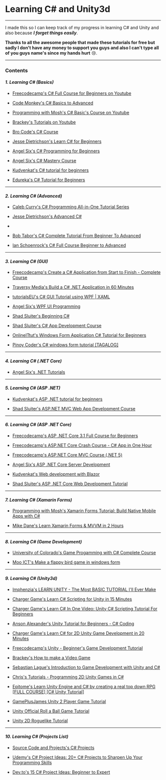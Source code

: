 # Learning C# and Unity3d

---

I made this so I can keep track of my progress in learning C# and Unity and also because **_I forget things easily_**.

**Thanks to all the awesome people that made these tutorials for free but sadly I don't have any money to support you guys and also I can't type all of you guys name's since my hands hurt** :cry:.

---

### Contents

#### *1. Learning C# (Basics)*

- [Freecodecamp's C# Full Course for Beginners on Youtube](https://youtu.be/GhQdlIFylQ8)

- [Code Monkey's C# Basics to Advanced](https://youtube.com/playlist?list=PLzDRvYVwl53t2GGC4rV_AmH7vSvSqjVmz)

- [Programming with Mosh's C# Basic's Course on Youtube](https://youtu.be/gfkTfcpWqAY)

- [Brackey's Tutorials on Youtube](https://youtube.com/playlist?list=PLPV2KyIb3jR4CtEelGPsmPzlvP7ISPYzR)

- [Bro Code's C# Course](https://youtu.be/wxznTygnRfQ)

- [Jesse Dietrichson's Learn C# for Beginners](https://youtube.com/playlist?list=PLhq7kqloVlM95ROEbGpJEdpadDmtrC343)

- [Angel Six's C# Programming for Beginners](https://youtube.com/playlist?list=PLrW43fNmjaQXhWOKalftye87ObZA-xNIJ)

- [Angel Six's C# Mastery Course](https://youtube.com/playlist?list=PLrW43fNmjaQVSmaezCeU-Hm4sMs2uKzYN)

- [Kudvenkat's C# tutorial for beginners](https://youtube.com/playlist?list=PLAC325451207E3105)

- [Edureka's C# Tutorial for Beginners](https://youtu.be/wLg-XdAmrak)

---

#### *2. Learning C# (Advanced)*

- [Caleb Curry's C# Programming All-in-One Tutorial Series](https://youtu.be/qOruiBrXlAw)

- [Jesse Dietrichson's Advanced C#](https://youtube.com/playlist?list=PLhq7kqloVlM95ROEbGpJEdpadDmtrC343)
- [](https://youtube.com/playlist?list=PLhq7kqloVlM9iFmPZpQMgFjL6LytLv1Md)

- [Bob Tabor's C# Complete Tutorial From Beginner To Advanced](https://youtu.be/FPeGkedZykA)

- [Ian Schoenrock's C# Full Course Beginner to Advanced](https://youtube.com/playlist?list=PLq5Uz3LSFff8GmtFeoXRZCtWBKQ0kWl-H)

---

#### *3. Learning C# (GUI)*

- [Freecodecamp's Create a C# Application from Start to Finish - Complete Course](https://youtu.be/wfWxdh-_k_4)

- [Traversy Media's Build a C# .NET Application in 60 Minutes](https://youtu.be/GcFJjpMFJvI)

- [tutorialsEU's C# GUI Tutorial using WPF | XAML](https://youtu.be/oSeYvMEH7jc)

- [Angel Six's WPF UI Programming](https://youtube.com/playlist?list=PLrW43fNmjaQVYF4zgsD0oL9Iv6u23PI6M)

- [Shad Sluiter's Beginning C#](https://youtube.com/playlist?list=PLhPyEFL5u-i1OqahGlxokXzn6Tns0VGi5)

- [Shad Sluiter's C# App Development Course](https://youtube.com/playlist?list=PLhPyEFL5u-i03yjAvWPwYyG6s3K0jH8QX)

- [OnlineITtut's Windows Form Application C# Tutorial for Beginners](https://youtu.be/zfz49gjnjcY)

- [Pinoy Coder's C# windows form tutorial [TAGALOG]](https://youtu.be/Vfr6dS8DjOY)

---

#### *4. Learning C# (.NET Core)*

- [Angel Six's .NET Tutorials](https://youtube.com/playlist?list=PLrW43fNmjaQVYtk81cuX254TQsJE3zgvx)

---

#### *5. Learning C# (ASP .NET)*

- [Kudvenkat's ASP .NET tutorial for beginners](https://youtube.com/playlist?list=PL6n9fhu94yhXQS_p1i-HLIftB9Y7Vnxlo) 

- [Shad Sluiter's ASP.NET MVC Web App Development Course](https://youtube.com/playlist?list=PLhPyEFL5u-i1u7EJDbg_yjsmwCAqLn4PD)

---

#### *6. Learning C# (ASP .NET Core)*

- [Freecodecamp's ASP .NET Core 3.1 Full Course for Beginners](https://youtu.be/C5cnZ-gZy2I)

- [Freecodecamp's ASP.NET Core Crash Course - C# App in One Hour](https://youtu.be/BfEjDD8mWYg)

- [Freecodecamp's ASP.NET Core MVC Course (.NET 5)](https://youtu.be/Pi46L7UYP8I)

- [Angel Six's ASP .NET Core Server Development](https://youtube.com/playlist?list=PLrW43fNmjaQUBZv0OiliNY4fStb4Vj1u4) 

- [Kudvenkat's Web development with Blazor](https://youtube.com/playlist?list=PL6n9fhu94yhXXmhl1U4_oHZS5nhaabpPN) 

- [Shad Sluiter's ASP .NET Core Web Development Tutorial](https://youtube.com/playlist?list=PLhPyEFL5u-i2ShGqmuP3uDdSy06hzBzdo)

---

#### *7. Learning C# (Xamarin Forms)*

- [Programming with Mosh's Xamarin Forms Tutorial: Build Native Mobile Apps with C#](https://youtu.be/93ZU6j59wL4)

- [Mike Dane's Learn Xamarin Forms & MVVM in 2 Hours](https://youtu.be/oNIvnCNzAqU)

---

#### *8. Learning C# (Game Development)*

- [University of Colorado's Game Progamming with C# Complete Course](https://youtu.be/XLW3Biw-a68)

- [Moo ICT's Make a flappy bird game in windows form](https://youtu.be/yUCCv-sFUDQ)

---

#### *9. Learning C# (Unity3d)*

- [Imphenzia's LEARN UNITY - The Most BASIC TUTORIAL I'll Ever Make](https://youtu.be/pwZpJzpE2lQ)

- [Charger Game's Learn C# Scripting for Unity in 15 Minutes](https://youtu.be/9tMvzrqBUP8)

- [Charger Game's Learn C# In One Video: Unity C# Scripting Tutorial For Beginners](https://youtu.be/7gX-M26Oj1Y)

- [Anson Alexander's Unity Tutorial for Beginners - C# Coding](https://youtu.be/7K2SMZQRKnw)

- [Charger Game's Learn C# for 2D Unity Game Development in 20 Minutes](https://youtu.be/5MmhSfyO3kg)

- [Freecodecamp's Unity - Beginner's Game Development Tutorial](https://youtu.be/gB1F9G0JXOo)

- [Brackey's How to make a Video Game](https://youtube.com/playlist?list=PLPV2KyIb3jR53Jce9hP7G5xC4O9AgnOuL)

- [Sebastian Lague's Introduction to Game Development with Unity and C#](https://youtube.com/playlist?list=PLFt_AvWsXl0fnA91TcmkRyhhixX9CO3Lw)

- [Chris's Tutorials - Programming 2D Unity Games in C#](https://youtu.be/6zD14z6TWLs)

- [Epitome's Learn Unity Engine and C# by creating a real top down RPG [FULL COURSE] [C# Unity Tutorial]](https://youtu.be/b8YUfee_pzc)

- [GamePlusJames Unity 2 Player Game Tutorial](https://www.youtube.com/watch?v=p23J5-1OTAM&list=PLiyfvmtjWC_Ugm9c9Q7WaoRFGBZh_Z6ys)

- [Unity Official Roll a Ball Game Tutorial](https://www.youtube.com/watch?v=W_fAidYRGzs)

- [Unity 2D Roguelike Tutorial](https://www.youtube.com/watch?v=Fdcnt2-Jf4w&list=PLX2vGYjWbI0SKsNH5Rkpxvxr1dPE0Lw8F)

---

#### *10. Learning C# (Projects List)*

- [Source Code and Projects's C# Projects](https://code-projects.org/c/languages/project/c-sharp-projects/)

- [Udemy's C# Project Ideas: 20+ C# Projects to Sharpen Up Your Programming Skills](https://blog.udemy.com/c-sharp-projects/)

- [Dev.to's 15 C# Project Ideas: Beginner to Expert](https://dev.to/nerdjfpb/15-c-project-ideas-beginner-to-expert-with-tutorial-iio)
